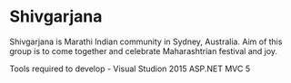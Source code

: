 # Shivgarjana
Shivgarjana is Marathi Indian community in Sydney, Australia. Aim of this group is to come together and celebrate Maharashtrian festival and joy.

Tools required to develop -
Visual Studion 2015
ASP.NET MVC 5
